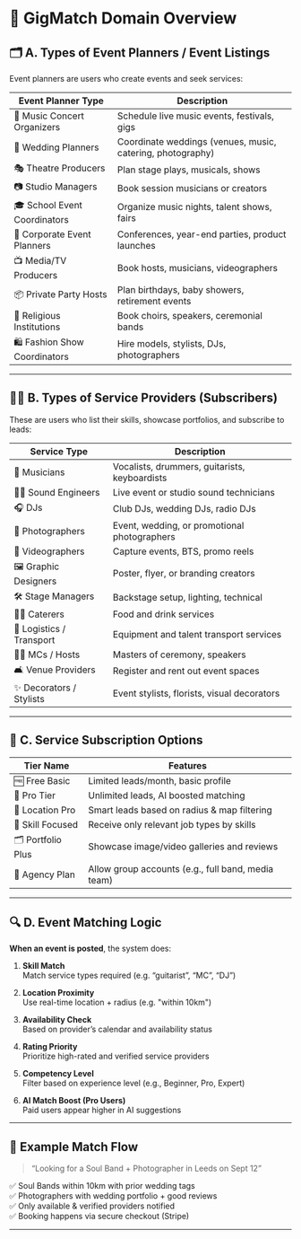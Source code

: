 # 🎯 GigMatch Domain Overview

## 🗂️ A. Types of Event Planners / Event Listings

Event planners are users who create events and seek services:

| Event Planner Type           | Description                                               |
|-----------------------------|-----------------------------------------------------------|
| 🎤 Music Concert Organizers | Schedule live music events, festivals, gigs               |
| 💒 Wedding Planners         | Coordinate weddings (venues, music, catering, photography)|
| 🎭 Theatre Producers         | Plan stage plays, musicals, shows                         |
| 📷 Studio Managers          | Book session musicians or creators                        |
| 🎓 School Event Coordinators| Organize music nights, talent shows, fairs                |
| 🏢 Corporate Event Planners | Conferences, year-end parties, product launches           |
| 📺 Media/TV Producers       | Book hosts, musicians, videographers                      |
| 📦 Private Party Hosts      | Plan birthdays, baby showers, retirement events           |
| 🕍 Religious Institutions    | Book choirs, speakers, ceremonial bands                   |
| 🛍️ Fashion Show Coordinators| Hire models, stylists, DJs, photographers                 |

---

## 🧑‍🎤 B. Types of Service Providers (Subscribers)

These are users who list their skills, showcase portfolios, and subscribe to leads:

| Service Type               | Description                                      |
|----------------------------|--------------------------------------------------|
| 🎸 Musicians               | Vocalists, drummers, guitarists, keyboardists   |
| 🧑‍💻 Sound Engineers       | Live event or studio sound technicians           |
| 🎧 DJs                     | Club DJs, wedding DJs, radio DJs                |
| 📸 Photographers           | Event, wedding, or promotional photographers    |
| 🎥 Videographers           | Capture events, BTS, promo reels                |
| 🖼️ Graphic Designers        | Poster, flyer, or branding creators             |
| 🛠️ Stage Managers          | Backstage setup, lighting, technical            |
| 🧑‍🍳 Caterers               | Food and drink services                         |
| 🚚 Logistics / Transport   | Equipment and talent transport services         |
| 🧑‍💼 MCs / Hosts           | Masters of ceremony, speakers                   |
| 🛋️ Venue Providers         | Register and rent out event spaces              |
| ✨ Decorators / Stylists    | Event stylists, florists, visual decorators     |

---

## 💼 C. Service Subscription Options

| Tier Name           | Features                                                  |
|---------------------|------------------------------------------------------------|
| 🆓 Free Basic        | Limited leads/month, basic profile                        |
| 🔔 Pro Tier          | Unlimited leads, AI boosted matching                      |
| 📍 Location Pro      | Smart leads based on radius & map filtering               |
| 🎯 Skill Focused     | Receive only relevant job types by skills                 |
| 🗂️ Portfolio Plus    | Showcase image/video galleries and reviews                |
| 💼 Agency Plan       | Allow group accounts (e.g., full band, media team)        |

---

## 🔍 D. Event Matching Logic

**When an event is posted**, the system does:

1. **Skill Match**  
   Match service types required (e.g. “guitarist”, “MC”, “DJ”)

2. **Location Proximity**  
   Use real-time location + radius (e.g. "within 10km")

3. **Availability Check**  
   Based on provider’s calendar and availability status

4. **Rating Priority**  
   Prioritize high-rated and verified service providers

5. **Competency Level**  
   Filter based on experience level (e.g., Beginner, Pro, Expert)

6. **AI Match Boost (Pro Users)**  
   Paid users appear higher in AI suggestions

---

## 🧠 Example Match Flow

> “Looking for a Soul Band + Photographer in Leeds on Sept 12”

✅ Soul Bands within 10km with prior wedding tags  
✅ Photographers with wedding portfolio + good reviews  
✅ Only available & verified providers notified  
✅ Booking happens via secure checkout (Stripe)

---

